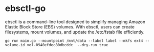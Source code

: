 # ebsctl-go

ebsctl is a command-line tool designed to simplify managing Amazon Elastic Block Store (EBS) volumes. With ebsctl, users can create filesystems, mount volumes, and update the /etc/fstab file efficiently.
```
go run main.go --mountpoint /mnt/data --label label --mkfs ext4 --volume-id vol-0940efdec80dbcddc  --dry-run true
```
